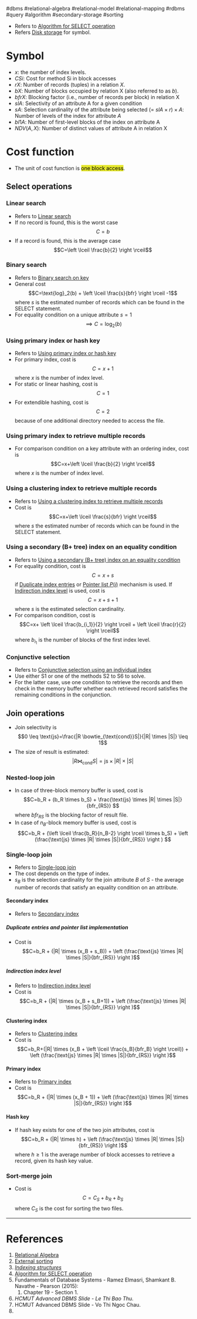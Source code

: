 #dbms #relational-algebra #relational-model #relational-mapping #rdbms #query #algorithm #secondary-storage #sorting  

- Refers to [Algorithm for SELECT operation](Algorithm%20for%20SELECT%20operation.md)
- Refers [Disk storage](Disk%20storage.md) for symbol.
# Symbol
- $x$: the number of index levels.
- $CSi$: Cost for method Si in block accesses
- $rX$: Number of records (tuples) in a relation $X$.
- $bX$: Number of blocks occupied by relation X (also referred to as $b$).
- $bfrX$: Blocking factor (i.e., number of records per block) in relation X
- $slA$: Selectivity of an attribute A for a given condition
- $sA$: Selection cardinality of the attribute being selected (= $slA \times r) \times A$: Number of levels of the index for attribute $A$
- $bI1A$: Number of first-level blocks of the index on attribute A
- $NDV (A, X)$: Number of distinct values of attribute A in relation X
# Cost function
- The unit of cost function is <mark style="background: #e4e62d;">one block access</mark>.
## Select operations
### Linear search
- Refers to [Linear search](Algorithm%20for%20SELECT%20operation.md#Linear%20search)
- If no record is found, this is the worst case $$C=b$$
- If a record is found, this is the average case $$C=\left \lceil \frac{b}{2} \right \rceil$$
### Binary search
- Refers to [Binary search on key](Algorithm%20for%20SELECT%20operation.md#Binary%20search%20on%20key)
- General cost $$C=\text{log}_2(b) + \left \lceil \frac{s}{bfr} \right \rceil -1$$ where $s$ is the estimated number of records which can be found in the SELECT statement.
- For equality condition on a unique attribute $s=1$ $$\implies C=\text{log}_2(b)$$
### Using primary index or hash key
- Refers to [Using primary index or hash key](Algorithm%20for%20SELECT%20operation.md#Using%20primary%20index%20or%20hash%20key)
- For primary index, cost is $$C=x+1$$ where $x$ is the number of index level.
- For static or linear hashing, cost is $$C=1$$
- For extendible hashing, cost is $$C=2$$ because of one additional directory needed to access the file.
### Using primary index to retrieve multiple records
- For comparison condition on a key attribute with an ordering index, cost is $$C=x+\left \lceil \frac{b}{2} \right \rceil$$ where $x$ is the number of index level.
### Using a clustering index to retrieve multiple records
- Refers to [Using a clustering index to retrieve multiple records](Algorithm%20for%20SELECT%20operation.md#Using%20a%20clustering%20index%20to%20retrieve%20multiple%20records)
- Cost is $$C=x+\left \lceil \frac{s}{bfr} \right \rceil$$ where $s$ the estimated number of records which can be found in the SELECT statement.
### Using a secondary (B+ tree) index on an equality condition
- Refers to [Using a secondary (B+ tree) index on an equality condition](Algorithm%20for%20SELECT%20operation.md#Using%20a%20secondary%20(B+%20tree)%20index%20on%20an%20equality%20condition)
- For equality condition, cost is $$C=x+s$$ if [Duplicate index entries](Single-level%20ordered%20indexes.md#Duplicate%20index%20entries) or [Pointer list $P(i)$](Single-level%20ordered%20indexes.md#Pointer%20list%20$P(i)$) mechanism is used. If [Indirection index level](Single-level%20ordered%20indexes.md#Indirection%20index%20level) is used, cost is $$C=x+s+1$$ where $s$ is the estimated selection cardinality.
- For comparison  condition, cost is $$C=x+ \left \lceil \frac{b_{i_1}}{2} \right \rceil + \left \lceil \frac{r}{2} \right \rceil$$ where $b_{i_1}$ is the number of blocks of the first index level.
### Conjunctive selection
- Refers to [Conjunctive selection using an individual index](Algorithm%20for%20SELECT%20operation.md#Conjunctive%20selection%20using%20an%20individual%20index)
- Use either S1 or one of the methods S2 to S6 to solve.
- For the latter case, use one condition to retrieve the records and then check in the memory buffer whether each retrieved record satisfies the remaining conditions in the conjunction.
## Join operations
- Join selectivity is  $$0 \leq \text{js}=\frac{|R \bowtie_{\text{cond}}S|}{|R| \times |S|} \leq 1$$
- The size of result is estimated: $$|R \bowtie_{\text{cond}}S| =\text{js} \times |R| \times |S|$$
### Nested-loop join
- In case of three-block memory buffer is used, cost is $$C=b_R + (b_R \times b_S) + \frac{\text{js} \times |R| \times |S|}{bfr_{RS}} $$ where $bfr_{RS}$ is the blocking factor of result file.
- In case of $n_B$-block memory buffer is used, cost is  $$C=b_R + (\left \lceil \frac{b_R}{n_B-2} \right \rceil \times b_S) + \left (\frac{\text{js} \times |R| \times |S|}{bfr_{RS}} \right ) $$
### Single-loop join
- Refers to [Single-loop join](Algorithm%20for%20JOIN%20operations.md#Single-loop%20join)
- The cost depends on the type of index.
- $s_B$ is the selection cardinality for the join attribute $B$ of $S$ - the average number of records that satisfy an equality condition on an attribute.
#### Secondary index
- Refers to [Secondary index](Single-level%20ordered%20indexes.md#Secondary%20index)
##### Duplicate entries and pointer list implementation
- Cost is $$C=b_R + (|R| \times (x_B + s_B)) + \left (\frac{\text{js} \times |R| \times |S|}{bfr_{RS}} \right )$$
##### Indirection index level
- Refers to [Indirection index level](Single-level%20ordered%20indexes.md#Indirection%20index%20level)
- Cost is $$C=b_R + (|R| \times (x_B + s_B+1)) + \left (\frac{\text{js} \times |R| \times |S|}{bfr_{RS}} \right )$$
#### Clustering index
- Refers to [Clustering index](Single-level%20ordered%20indexes.md#Clustering%20index)
- Cost is $$C=b_R+(|R| \times (x_B + \left \lceil \frac{s_B}{bfr_B} \right \rceil)) + \left (\frac{\text{js} \times |R| \times |S|}{bfr_{RS}} \right )$$
#### Primary index
- Refers to [Primary index](Single-level%20ordered%20indexes.md#Primary%20index)
- Cost is $$C=b_R + (|R| \times (x_B + 1)) + \left (\frac{\text{js} \times |R| \times |S|}{bfr_{RS}} \right )$$
#### Hash key
- If hash key exists for one of the two join attributes, cost is $$C=b_R + (|R| \times h) + \left (\frac{\text{js} \times |R| \times |S|}{bfr_{RS}} \right )$$ where $h \geq 1$ is the average number of block accesses to retrieve a record, given its hash key value.
### Sort-merge join
- Cost is $$C=C_S + b_R + b_S$$ where $C_S$ is the cost for sorting the two files.

---
# References
1.  [Relational Algebra](Relational%20Algebra.md)
2. [External sorting](External%20sorting.md)
3. *[Indexing structures](Indexing%20structures.md)*
4. [Algorithm for SELECT operation](Algorithm%20for%20SELECT%20operation.md)
5. Fundamentals of Database Systems - Ramez Elmasri, Shamkant B. Navathe - Pearson (2015):
	1. Chapter 19 - Section 1.
6. *HCMUT Advanced DBMS Slide - Le Thi Bao Thu.*
7. HCMUT Advanced DBMS Slide - Vo Thi Ngoc Chau.
8. 